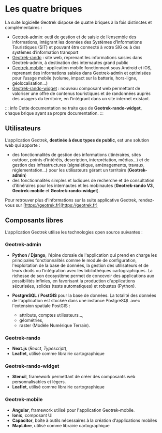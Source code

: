 # Les quatre briques

La suite logicielle Geotrek dispose de quatre briques à la fois distinctes et complémentaires :

* [Geotrek-admin](https://geotrek.readthedocs.io/en/master//about/geotrek.html): outil de gestion et de saisie de l’ensemble des informations, intégrant les données des Systèmes d’Informations Touristiques (SIT) et pouvant être connecté à votre SIG ou à des systèmes d’information transport
* [Geotrek-rando](https://github.com/GeotrekCE/Geotrek-rando-v3/blob/main/docs/presentation-fr.md) : site web, reprenant les informations saisies dans Geotrek-admin, à destination des internautes grand public
* [Geotrek-mobile](https://github.com/GeotrekCE/Geotrek-mobile#geotrek-mobile) : application mobile fonctionnant sous Android et iOS, reprenant des informations saisies dans Geotrek-admin et optimisées pour l’usage mobile (volume, impact sur la batterie, hors-ligne, géolocalisation…)
* [Geotrek-rando-widget](/documentation/introduction/overview.html) : nouveau composant web permettant de valoriser une offre de contenus touristiques et de randonnées auprès des usagers du territoire, en l'intégrant dans un site internet existant.

::: info
Cette documentation ne traite que de **Geotrek-rando-widget**, chaque brique ayant sa propre documentation.
:::

## Utilisateurs


L’application Geotrek, **destinée à deux types de public**, est une solution web qui apporte :

* des fonctionnalités de gestion des informations (itinéraires, sites outdoor, points d’intérêts, description, interprétation, médias…) et de gestion des infrastructures (signalétique, aménagements, travaux, réglementation…) pour les utilisateurs gérant un territoire (**Geotrek-admin**) 
* des fonctionnalités simples et ludiques de recherche et de consultation d’itinéraires pour les internautes et les mobinautes (**Geotrek-rando V3**, **Geotrek-mobile** et **Geotrek-rando-widget**).

Pour retrouver plus d'informations sur la suite applicative Geotrek, rendez-vous sur [https://geotrek.fr](https://geotrek.fr)

## Composants libres

L’application Geotrek utilise les technologies open source suivantes :

### Geotrek-admin

* **Python / Django**, l'épine dorsale de l'application qui prend en charge les principales fonctionnalités comme le module de configuration, l'exploitation de la base de données, la gestion des utilisateurs et de leurs droits ou l'intégration avec les bibliothèques cartographiques. La richesse de son écosystème permet de concevoir des applications aux possibilités infinies, en favorisant la production d'applications sécurisées, solides (tests automatiques) et robustes (Python).
* **PostgreSQL / PostGIS** pour la base de données. La totalité des données de l'application est stockée dans une instance PostgreSQL avec l'extension spatiale PostGIS :

  * attributs, comptes utilisateurs…,
  * géométries,
  * raster (Modèle Numérique Terrain).

### Geotrek-rando
* **Next.js** (*React, Typescript*), 
* **Leaflet**, utilisé comme librairie cartographique

### Geotrek-rando-widget

* **Stencil**, framework permettant de créer des composants web personnalisables et légers.
* **Leaflet**, utilisé comme librairie cartographique

### Geotrek-mobile

* **Angular**, framework utilisé pour l'application Geotrek-mobile.
* **Ionic**, composant UI
* **Capacitor**, boîte à outils nécessaires à la création d'applications mobiles
* **MapLibre**, utilisé comme librairie cartographique 